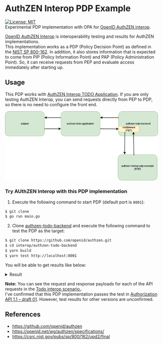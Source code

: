 # AuthZEN Interop PDP Example
[![License: MIT](https://img.shields.io/badge/License-MIT-blue.svg)](https://opensource.org/licenses/MIT)  
Experimental PDP implementation with OPA for [OpenID AuthZEN interop](https://authzen-interop.net/).

[OpenID AuthZEN Interop](https://authzen-interop.net/) is interoperability testing and results for AuthZEN implementations.  
This implementation works as a PDP (Policy Decision Point) as defined in the [NIST SP 800-162](https://csrc.nist.gov/pubs/sp/800/162/upd2/final). In addition, it also stores information that is expected to come from PIP (Policy Information Point) and PAP (Policy Administration Point). So, it can receive requests from PEP and evaluate access immediately after starting up.

## Usage

This PDP works with [AuthZEN Interop TODO Application](https://github.com/openid/authzen/tree/main/interop). If you are only testing AuthZEN Interop, you can send requests directly from PEP to PDP, so there is no need to configure the front end. 

![](https://github.com/kg0r0/authzen-interop-pdp-example/blob/assets/todoapp.drawio.png?raw=true)

### Try AUthZEN Interop with this PDP implementation

1) Execute the following command to start PDP (default port is `8001`):

```bash
$ git clone 
$ go run main.go
```

2) Clone [authzen-todo-backend](https://github.com/openid/authzen/tree/main/interop/authzen-todo-backend) and execute the following command to test the PDP as the target:

```bash
$ git clone https://github.com/openid/authzen.git
$ cd interop/authzen-todo-backend
$ yarn build
$ yarn test http://localhost:8001
```

You will be able to get results like below:

<details>
<summary> Result </summary>

```
$ yarn test http://localhost:8001
yarn run v1.22.22
$ node build/test/runner.js http://localhost:8001
PASS REQ: {"subject":{"type":"user","id":"CiRmZDA2MTRkMy1jMzlhLTQ3ODEtYjdiZC04Yjk2ZjVhNTEwMGQSBWxvY2Fs"},"action":{"name":"can_read_user"},"resource":{"type":"user","id":"beth@the-smiths.com"}}
PASS REQ: {"subject":{"type":"user","id":"CiRmZDA2MTRkMy1jMzlhLTQ3ODEtYjdiZC04Yjk2ZjVhNTEwMGQSBWxvY2Fs"},"action":{"name":"can_read_user"},"resource":{"type":"user","id":"rick@the-citadel.com"}}
PASS REQ: {"subject":{"type":"user","id":"CiRmZDA2MTRkMy1jMzlhLTQ3ODEtYjdiZC04Yjk2ZjVhNTEwMGQSBWxvY2Fs"},"action":{"name":"can_read_todos"},"resource":{"type":"todo","id":"todo-1"}}
PASS REQ: {"subject":{"type":"user","id":"CiRmZDA2MTRkMy1jMzlhLTQ3ODEtYjdiZC04Yjk2ZjVhNTEwMGQSBWxvY2Fs"},"action":{"name":"can_create_todo"},"resource":{"type":"todo","id":"todo-1"}}
PASS REQ: {"subject":{"type":"user","id":"CiRmZDA2MTRkMy1jMzlhLTQ3ODEtYjdiZC04Yjk2ZjVhNTEwMGQSBWxvY2Fs"},"action":{"name":"can_update_todo"},"resource":{"type":"todo","id":"7240d0db-8ff0-41ec-98b2-34a096273b92","properties":{"ownerID":"rick@the-citadel.com"}}}
PASS REQ: {"subject":{"type":"user","id":"CiRmZDA2MTRkMy1jMzlhLTQ3ODEtYjdiZC04Yjk2ZjVhNTEwMGQSBWxvY2Fs"},"action":{"name":"can_update_todo"},"resource":{"type":"todo","id":"7240d0db-8ff0-41ec-98b2-34a096273b91","properties":{"ownerID":"morty@the-citadel.com"}}}
PASS REQ: {"subject":{"type":"user","id":"CiRmZDA2MTRkMy1jMzlhLTQ3ODEtYjdiZC04Yjk2ZjVhNTEwMGQSBWxvY2Fs"},"action":{"name":"can_delete_todo"},"resource":{"type":"todo","id":"7240d0db-8ff0-41ec-98b2-34a096273b92","properties":{"ownerID":"rick@the-citadel.com"}}}
PASS REQ: {"subject":{"type":"user","id":"CiRmZDA2MTRkMy1jMzlhLTQ3ODEtYjdiZC04Yjk2ZjVhNTEwMGQSBWxvY2Fs"},"action":{"name":"can_delete_todo"},"resource":{"type":"todo","id":"7240d0db-8ff0-41ec-98b2-34a096273b91","properties":{"ownerID":"morty@the-citadel.com"}}}
PASS REQ: {"subject":{"type":"user","id":"CiRmZDE2MTRkMy1jMzlhLTQ3ODEtYjdiZC04Yjk2ZjVhNTEwMGQSBWxvY2Fs"},"action":{"name":"can_read_user"},"resource":{"type":"user","id":"beth@the-smiths.com"}}
PASS REQ: {"subject":{"type":"user","id":"CiRmZDE2MTRkMy1jMzlhLTQ3ODEtYjdiZC04Yjk2ZjVhNTEwMGQSBWxvY2Fs"},"action":{"name":"can_read_user"},"resource":{"type":"user","id":"morty@the-citadel.com"}}
PASS REQ: {"subject":{"type":"user","id":"CiRmZDE2MTRkMy1jMzlhLTQ3ODEtYjdiZC04Yjk2ZjVhNTEwMGQSBWxvY2Fs"},"action":{"name":"can_read_todos"},"resource":{"type":"todo","id":"todo-1"}}
PASS REQ: {"subject":{"type":"user","id":"CiRmZDE2MTRkMy1jMzlhLTQ3ODEtYjdiZC04Yjk2ZjVhNTEwMGQSBWxvY2Fs"},"action":{"name":"can_create_todo"},"resource":{"type":"todo","id":"todo-1"}}
PASS REQ: {"subject":{"type":"user","id":"CiRmZDE2MTRkMy1jMzlhLTQ3ODEtYjdiZC04Yjk2ZjVhNTEwMGQSBWxvY2Fs"},"action":{"name":"can_update_todo"},"resource":{"type":"todo","id":"7240d0db-8ff0-41ec-98b2-34a096273b92","properties":{"ownerID":"rick@the-citadel.com"}}}
PASS REQ: {"subject":{"type":"user","_note":"ID for Morty","id":"CiRmZDE2MTRkMy1jMzlhLTQ3ODEtYjdiZC04Yjk2ZjVhNTEwMGQSBWxvY2Fs"},"action":{"name":"can_update_todo"},"resource":{"type":"todo","id":"7240d0db-8ff0-41ec-98b2-34a096273b91","properties":{"ownerID":"morty@the-citadel.com"}}}
PASS REQ: {"subject":{"type":"user","id":"CiRmZDE2MTRkMy1jMzlhLTQ3ODEtYjdiZC04Yjk2ZjVhNTEwMGQSBWxvY2Fs"},"action":{"name":"can_delete_todo"},"resource":{"type":"todo","id":"7240d0db-8ff0-41ec-98b2-34a096273b92","properties":{"ownerID":"rick@the-citadel.com"}}}
PASS REQ: {"subject":{"type":"user","id":"CiRmZDE2MTRkMy1jMzlhLTQ3ODEtYjdiZC04Yjk2ZjVhNTEwMGQSBWxvY2Fs"},"action":{"name":"can_delete_todo"},"resource":{"type":"todo","id":"7240d0db-8ff0-41ec-98b2-34a096273b91","properties":{"ownerID":"morty@the-citadel.com"}}}
PASS REQ: {"subject":{"type":"user","id":"CiRmZDI2MTRkMy1jMzlhLTQ3ODEtYjdiZC04Yjk2ZjVhNTEwMGQSBWxvY2Fs"},"action":{"name":"can_read_user"},"resource":{"type":"user","id":"beth@the-smiths.com"}}
PASS REQ: {"subject":{"type":"user","id":"CiRmZDI2MTRkMy1jMzlhLTQ3ODEtYjdiZC04Yjk2ZjVhNTEwMGQSBWxvY2Fs"},"action":{"name":"can_read_user"},"resource":{"type":"user","id":"summer@the-smiths.com"}}
PASS REQ: {"subject":{"type":"user","id":"CiRmZDI2MTRkMy1jMzlhLTQ3ODEtYjdiZC04Yjk2ZjVhNTEwMGQSBWxvY2Fs"},"action":{"name":"can_read_todos"},"resource":{"type":"todo","id":"todo-1"}}
PASS REQ: {"subject":{"type":"user","id":"CiRmZDI2MTRkMy1jMzlhLTQ3ODEtYjdiZC04Yjk2ZjVhNTEwMGQSBWxvY2Fs"},"action":{"name":"can_create_todo"},"resource":{"type":"todo","id":"todo-1"}}
PASS REQ: {"subject":{"type":"user","id":"CiRmZDI2MTRkMy1jMzlhLTQ3ODEtYjdiZC04Yjk2ZjVhNTEwMGQSBWxvY2Fs"},"action":{"name":"can_update_todo"},"resource":{"type":"todo","id":"7240d0db-8ff0-41ec-98b2-34a096273b92","properties":{"ownerID":"rick@the-citadel.com"}}}
PASS REQ: {"subject":{"type":"user","id":"CiRmZDI2MTRkMy1jMzlhLTQ3ODEtYjdiZC04Yjk2ZjVhNTEwMGQSBWxvY2Fs"},"action":{"name":"can_update_todo"},"resource":{"type":"todo","id":"7240d0db-8ff0-41ec-98b2-34a096273b93","properties":{"ownerID":"summer@the-smiths.com"}}}
PASS REQ: {"subject":{"type":"user","id":"CiRmZDI2MTRkMy1jMzlhLTQ3ODEtYjdiZC04Yjk2ZjVhNTEwMGQSBWxvY2Fs"},"action":{"name":"can_delete_todo"},"resource":{"type":"todo","id":"7240d0db-8ff0-41ec-98b2-34a096273b92","properties":{"ownerID":"rick@the-citadel.com"}}}
PASS REQ: {"subject":{"type":"user","id":"CiRmZDI2MTRkMy1jMzlhLTQ3ODEtYjdiZC04Yjk2ZjVhNTEwMGQSBWxvY2Fs"},"action":{"name":"can_delete_todo"},"resource":{"type":"todo","id":"7240d0db-8ff0-41ec-98b2-34a096273b93","properties":{"ownerID":"summer@the-smiths.com"}}}
PASS REQ: {"subject":{"type":"user","id":"CiRmZDM2MTRkMy1jMzlhLTQ3ODEtYjdiZC04Yjk2ZjVhNTEwMGQSBWxvY2Fs"},"action":{"name":"can_read_user"},"resource":{"type":"user","id":"beth@the-smiths.com"}}
PASS REQ: {"subject":{"type":"user","id":"CiRmZDM2MTRkMy1jMzlhLTQ3ODEtYjdiZC04Yjk2ZjVhNTEwMGQSBWxvY2Fs"},"action":{"name":"can_read_user"},"resource":{"type":"user","id":"beth@the-smiths.com"}}
PASS REQ: {"subject":{"type":"user","id":"CiRmZDM2MTRkMy1jMzlhLTQ3ODEtYjdiZC04Yjk2ZjVhNTEwMGQSBWxvY2Fs"},"action":{"name":"can_read_todos"},"resource":{"type":"todo","id":"todo-1"}}
PASS REQ: {"subject":{"type":"user","id":"CiRmZDM2MTRkMy1jMzlhLTQ3ODEtYjdiZC04Yjk2ZjVhNTEwMGQSBWxvY2Fs"},"action":{"name":"can_create_todo"},"resource":{"type":"todo","id":"todo-1"}}
PASS REQ: {"subject":{"type":"user","id":"CiRmZDM2MTRkMy1jMzlhLTQ3ODEtYjdiZC04Yjk2ZjVhNTEwMGQSBWxvY2Fs"},"action":{"name":"can_update_todo"},"resource":{"type":"todo","id":"7240d0db-8ff0-41ec-98b2-34a096273b92","properties":{"ownerID":"rick@the-citadel.com"}}}
PASS REQ: {"subject":{"type":"user","id":"CiRmZDM2MTRkMy1jMzlhLTQ3ODEtYjdiZC04Yjk2ZjVhNTEwMGQSBWxvY2Fs"},"action":{"name":"can_update_todo"},"resource":{"type":"todo","id":"7240d0db-8ff0-41ec-98b2-34a096273b94","properties":{"ownerID":"beth@the-smiths.com"}}}
PASS REQ: {"subject":{"type":"user","id":"CiRmZDM2MTRkMy1jMzlhLTQ3ODEtYjdiZC04Yjk2ZjVhNTEwMGQSBWxvY2Fs"},"action":{"name":"can_delete_todo"},"resource":{"type":"todo","id":"7240d0db-8ff0-41ec-98b2-34a096273b92","properties":{"ownerID":"rick@the-citadel.com"}}}
PASS REQ: {"subject":{"type":"user","id":"CiRmZDM2MTRkMy1jMzlhLTQ3ODEtYjdiZC04Yjk2ZjVhNTEwMGQSBWxvY2Fs"},"action":{"name":"can_delete_todo"},"resource":{"type":"todo","id":"7240d0db-8ff0-41ec-98b2-34a096273b94","properties":{"ownerID":"beth@the-smiths.com"}}}
PASS REQ: {"subject":{"type":"user","id":"CiRmZDQ2MTRkMy1jMzlhLTQ3ODEtYjdiZC04Yjk2ZjVhNTEwMGQSBWxvY2Fs"},"action":{"name":"can_read_user"},"resource":{"type":"user","id":"beth@the-smiths.com"}}
PASS REQ: {"subject":{"type":"user","id":"CiRmZDQ2MTRkMy1jMzlhLTQ3ODEtYjdiZC04Yjk2ZjVhNTEwMGQSBWxvY2Fs"},"action":{"name":"can_read_user"},"resource":{"type":"user","id":"jerry@the-smiths.com"}}
PASS REQ: {"subject":{"type":"user","id":"CiRmZDQ2MTRkMy1jMzlhLTQ3ODEtYjdiZC04Yjk2ZjVhNTEwMGQSBWxvY2Fs"},"action":{"name":"can_read_todos"},"resource":{"type":"todo","id":"todo-1"}}
PASS REQ: {"subject":{"type":"user","id":"CiRmZDQ2MTRkMy1jMzlhLTQ3ODEtYjdiZC04Yjk2ZjVhNTEwMGQSBWxvY2Fs"},"action":{"name":"can_create_todo"},"resource":{"type":"todo","id":"todo-1"}}
PASS REQ: {"subject":{"type":"user","id":"CiRmZDQ2MTRkMy1jMzlhLTQ3ODEtYjdiZC04Yjk2ZjVhNTEwMGQSBWxvY2Fs"},"action":{"name":"can_update_todo"},"resource":{"type":"todo","id":"7240d0db-8ff0-41ec-98b2-34a096273b92","properties":{"ownerID":"rick@the-citadel.com"}}}
PASS REQ: {"subject":{"type":"user","id":"CiRmZDQ2MTRkMy1jMzlhLTQ3ODEtYjdiZC04Yjk2ZjVhNTEwMGQSBWxvY2Fs"},"action":{"name":"can_update_todo"},"resource":{"type":"todo","id":"240d0db-8ff0-41ec-98b2-34a096273b95","properties":{"ownerID":"jerry@the-smiths.com"}}}
PASS REQ: {"subject":{"type":"user","id":"CiRmZDQ2MTRkMy1jMzlhLTQ3ODEtYjdiZC04Yjk2ZjVhNTEwMGQSBWxvY2Fs"},"action":{"name":"can_delete_todo"},"resource":{"type":"todo","id":"7240d0db-8ff0-41ec-98b2-34a096273b92","properties":{"ownerID":"rick@the-citadel.com"}}}
PASS REQ: {"subject":{"type":"user","id":"CiRmZDQ2MTRkMy1jMzlhLTQ3ODEtYjdiZC04Yjk2ZjVhNTEwMGQSBWxvY2Fs"},"action":{"name":"can_delete_todo"},"resource":{"type":"todo","id":"240d0db-8ff0-41ec-98b2-34a096273b95","properties":{"ownerID":"jerry@the-smiths.com"}}}
✨  Done in 0.42s.
```

</details>

**Note:** You can see the request and response payloads for each of the API requests in the [Todo interop scenario.](https://authzen-interop.net/docs/scenarios/todo-1.1/#overview-of-the-scenario).  
I've confirmed that this PDP implementation passes the test in [Authorization API 1.1 – draft 01](https://openid.github.io/authzen/authorization-api-1_1_01). However, test results for other versions are unconfirmed.

## References
- https://github.com/openid/authzen
- https://openid.net/wg/authzen/specifications/
- https://csrc.nist.gov/pubs/sp/800/162/upd2/final
